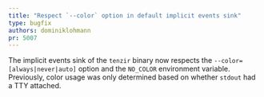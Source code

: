 ```yaml
---
title: "Respect `--color` option in default implicit events sink"
type: bugfix
authors: dominiklohmann
pr: 5007
---
```


The implicit events sink of the `tenzir` binary now respects the
`--color=[always|never|auto]` option and the `NO_COLOR` environment variable.
Previously, color usage was only determined based on whether `stdout` had a TTY
attached.
